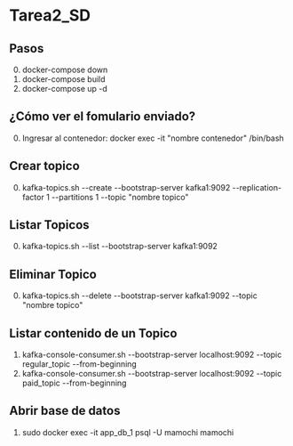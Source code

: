 # Tarea2_SD

## Pasos
0. docker-compose down
1. docker-compose build
2. docker-compose up -d

## ¿Cómo ver el fomulario enviado?

0. Ingresar al contenedor: docker exec -it "nombre contenedor" /bin/bash


## Crear topico
0. kafka-topics.sh --create --bootstrap-server kafka1:9092 --replication-factor 1 --partitions 1 --topic "nombre topico"

## Listar Topicos
0. kafka-topics.sh --list --bootstrap-server kafka1:9092

## Eliminar Topico
0. kafka-topics.sh --delete --bootstrap-server kafka1:9092 --topic "nombre topico"

## Listar contenido de un Topico
1. kafka-console-consumer.sh --bootstrap-server localhost:9092 --topic regular_topic --from-beginning
2. kafka-console-consumer.sh --bootstrap-server localhost:9092 --topic paid_topic --from-beginning


## Abrir base de datos
1. sudo docker exec -it app_db_1 psql -U mamochi mamochi
